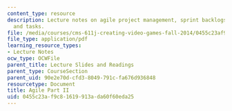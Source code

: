 ```yaml
---
content_type: resource
description: Lecture notes on agile project management, sprint backlogs, tasklists,
  and tasks.
file: /media/courses/cms-611j-creating-video-games-fall-2014/0455c23af9c81619913ada60f60eda25_MITCMS_611JF14_AgileLec2.pdf
file_type: application/pdf
learning_resource_types:
- Lecture Notes
ocw_type: OCWFile
parent_title: Lecture Slides and Readings
parent_type: CourseSection
parent_uid: 90e2e70d-cfd3-8049-791c-fa676d936848
resourcetype: Document
title: Agile Part II
uid: 0455c23a-f9c8-1619-913a-da60f60eda25
---
```

